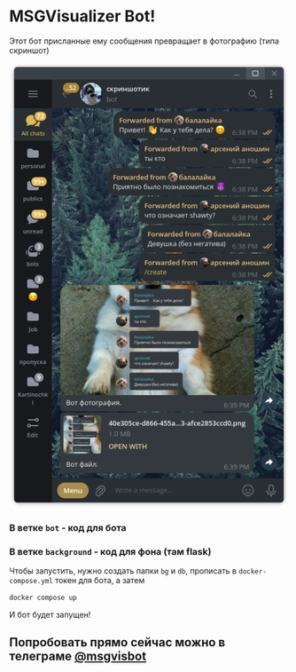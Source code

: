 # MSGVisualizer Bot!
Этот бот присланные ему сообщения превращает в фотографию (типа скриншот)

![example](example.png "Пример")

### В ветке `bot` - код для бота
### В ветке `background` - код для фона (там flask)

Чтобы запустить, нужно создать папки `bg` и `db`, прописать в `docker-compose.yml` токен для бота, а затем
```bash
docker compose up
```
И бот будет запущен!

## Попробовать прямо сейчас можно в телеграме [@msgvisbot](https://t.me/msgvisbot)
